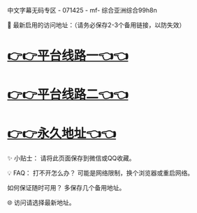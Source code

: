 中文字幕无码专区 - 071425 - mf- 综合亚洲综合99h8n

🌟 最新启用的访问地址：（请务必保存2-3个备用链接，以防失效）

# [👉👉平台线路一👈👈](https://za52.run)
# [👉👉平台线路二👈👈](https://za53.run)
# [👉👉永久地址👈👈](https://za51.run)

✨ 小贴士：
请将此页面保存到微信或QQ收藏。

💡 FAQ：
打不开怎么办？
可能是网络限制，换个浏览器或重启网络。

如何保证随时可用？
多保存几个备用地址。

🌐 访问请选择最新地址。

